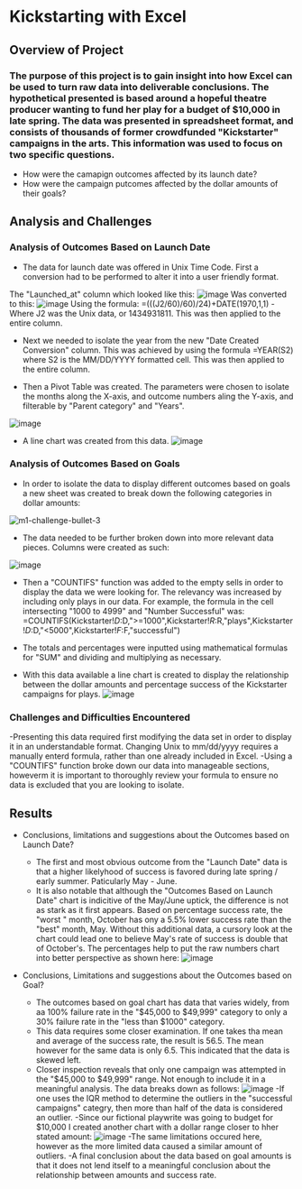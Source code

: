 # Kickstarting with Excel

## Overview of Project

### The purpose of this project is to gain insight into how Excel can be used to turn raw data into deliverable conclusions.  The hypothetical presented is based around a hopeful theatre producer wanting to fund her play for a budget of $10,000 in late spring.  The data was presented in spreadsheet format, and consists of thousands of former crowdfunded "Kickstarter" campaigns in the arts. This information was used to focus on two specific questions.
- How were the camapign outcomes affected by its launch date?
- How were the campaign putcomes affected by the dollar amounts of their goals?

## Analysis and Challenges

### Analysis of Outcomes Based on Launch Date
- The data for launch date was offered in Unix Time Code.  First a conversion had to be performed to alter it into a user friendly format.

The "Launched_at" column which looked like this:  ![image](https://user-images.githubusercontent.com/111530580/186700413-f6e2e578-f2e6-4d89-9c59-2f3c9f14ec44.png)  Was converted to this:  ![image](https://user-images.githubusercontent.com/111530580/186703519-5f374eca-7ac5-4f45-9c78-53e219d8a3eb.png)
Using the formula: =(((J2/60)/60)/24)+DATE(1970,1,1) - Where J2 was the Unix data, or 1434931811.  This was then applied to the entire column.

- Next we needed to isolate the year from the new "Date Created Conversion" column.  This was achieved by using the formula =YEAR(S2) where S2 is the MM/DD/YYYY formatted cell.  This was then applied to the entire column.

- Then a Pivot Table was created.  The parameters were chosen to isolate the months along the X-axis, and outcome numbers aling the Y-axis, and filterable by "Parent category" and "Years". 

![image](https://user-images.githubusercontent.com/111530580/186707650-58735ae3-283a-40c6-8622-dbf9ed443763.png)

- A line chart was created from this data.
![image](https://user-images.githubusercontent.com/111530580/186710449-002da533-54d6-41b9-8b13-1d394fb8b611.png)


### Analysis of Outcomes Based on Goals
- In order to isolate the data to display different outcomes based on goals a new sheet was created to break down the following categories in dollar amounts:

![m1-challenge-bullet-3](https://user-images.githubusercontent.com/111530580/186711495-87f8d6c3-d70b-4e2e-8c7b-abece3489c7b.png)

- The data needed to be further broken down into more relevant data pieces.  Columns were created as such:
						
![image](https://user-images.githubusercontent.com/111530580/186713581-5eb98f6f-358f-47a8-8dc4-ea463659c0e8.png)

- Then a "COUNTIFS" function was added to the empty sells in order to display the data we were looking for.  The relevancy was increased by including only plays in our data.  For example, the formula in the cell intersecting "1000 to 4999" and "Number Successful" was: =COUNTIFS(Kickstarter!$D:$D,">=1000",Kickstarter!$R:$R,"plays",Kickstarter!$D:$D,"<5000",Kickstarter!$F:$F,"successful")

- The totals and percentages were inputted using mathematical formulas for "SUM" and dividing and multiplying as necessary.
- With this data available a line chart is created to display the relationship between the dollar amounts and percentage success of the Kickstarter campaigns for plays.
![image](https://user-images.githubusercontent.com/111530580/186726934-77de7849-da12-4b44-89a2-5a4fed966648.png)



### Challenges and Difficulties Encountered
-Presenting this data required first modifying the data set in order to display it in an understandable format.  Changing Unix to mm/dd/yyyy requires a manually enterd formula, rather than one already included in Excel.
-Using a "COUNTIFS" function broke down our data into manageable sections, howeverm it is important to thoroughly review your formula to ensure no data is excluded that you are looking to isolate.   

## Results

- Conclusions, limitations and suggestions about the Outcomes based on Launch Date?
	- The first and most obvious outcome from the "Launch Date" data is that a higher likelyhood of success is favored during late spring / early summer.  Paticularly May - June.
	- It is also notable that although the "Outcomes Based on Launch Date" chart is indicitive of the May/June uptick, the difference is not as stark as it first appears.  Based on percentage success rate, the "worst " month, October has ony a 5.5% lower success rate than the "best" month, May.  Without this additional data, a cursory look at the chart could lead one to believe May's rate of success is double that of October's.  The percentages help to put the raw numbers chart into better perspective as shown here:
![image](https://user-images.githubusercontent.com/111530580/186732791-4afebeb5-e184-491c-bf79-c016d9cc09af.png)


- Conclusions, Limitations and suggestions about the Outcomes based on Goal?
	- The outcomes based on goal chart has data that varies widely, from aa 100% failure rate in the "$45,000 to $49,999" category to only a 30% failure rate in the "less than $1000" category.  
	- This data requires some closer examination.  If one takes tha mean and average of the success rate, the result is 56.5.  The mean however for the same data is only 6.5.  This indicated that the data is skewed left. 
	- Closer inspection reveals that only one campaign was attempted in the "$45,000 to $49,999" range.  Not enough to include it in a meaningful analysis.  The data breaks down as follows:
![image](https://user-images.githubusercontent.com/111530580/186739944-d7f5a394-208c-4a3f-8481-691d37ec7c61.png)
	-If one uses the IQR method to determine the outliers in the "successful campaigns" categry, then more than half of the data is considered an outlier. 
	-Since our fictional playwrite was going to budget for $10,000 I created another chart with a dollar range closer to hher stated amount:
![image](https://user-images.githubusercontent.com/111530580/186747608-ed756436-65d3-451f-8c1e-869acd283047.png)
	-The same limitations occured here, however as the more limited data caused a similar amount of outliers.
	-A final conclusion about the data based on goal amounts is that it does not lend itself to a meaningful conclusion about the relationship between amounts and success rate.

	
